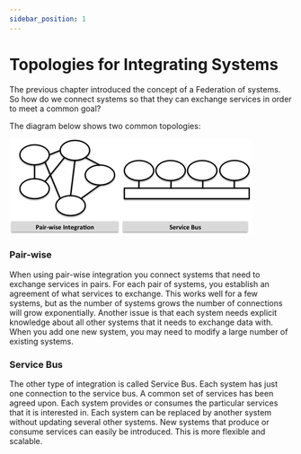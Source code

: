 ```yaml
---
sidebar_position: 1
---
```


# Topologies for Integrating Systems

The previous chapter introduced the concept of a Federation of systems. So how do we connect systems so that they can exchange services in order to meet a common goal?

The diagram below shows two common topologies:

![Two Topologies](./img/2-topologies.png)

### Pair-wise

When using pair-wise integration you connect systems that need to exchange services in pairs. For each pair of systems, you establish an agreement of what services to exchange. This works well for a few systems, but as the number of systems grows the number of connections will grow exponentially. Another issue is that each system needs explicit knowledge about all other systems that it needs to exchange data with. When you add one new system, you may need to modify a large number of existing systems.

### Service Bus

The other type of integration is called Service Bus. Each system has just one connection to the service bus. A common set of services has been agreed upon. Each system provides or consumes the particular services that it is interested in. Each system can be replaced by another system without updating several other systems. New systems that produce or consume services can easily be introduced. This is more flexible and scalable.